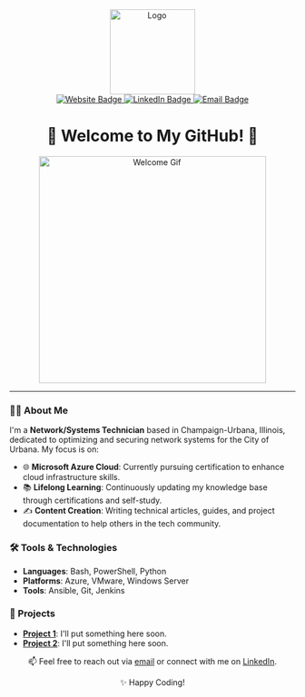 <div align="center">
  <div id="header">
    <img src="./assets/logo.png" width="150" alt="Logo"/>
  </div>

  <div id="badges">
    <a href="https://beta.mcelwain.me">
      <img src="https://img.shields.io/badge/Website-purple?logo=headspace&logoColor=white&style=for-the-badge" alt="Website Badge"/>
    </a>
    <a href="https://www.linkedin.com/in/connor-mcelwain/">
      <img src="https://img.shields.io/badge/LinkedIn-blue?logo=linkedin&logoColor=white&style=for-the-badge" alt="LinkedIn Badge"/>
    </a>
    <a href="mailto:connor@mcelwain.me">
      <img src="https://img.shields.io/badge/Email-red?logo=gmail&logoColor=white&style=for-the-badge" alt="Email Badge"/>
    </a>
  </div>

  <h1>👋 Welcome to My GitHub! 👋</h1>
  <img src="http://oss.tan8.com/resource/attachment/2021/202107/3b2a1b60fe6aa7972294a3b1ae897269.gif" width="400" alt="Welcome Gif"/>

  <hr/>

</div>

### 👨‍💻 About Me

I'm a **Network/Systems Technician** based in Champaign-Urbana, Illinois, dedicated to optimizing and securing network systems for the City of Urbana. My focus is on:

- 🌐 **Microsoft Azure Cloud**: Currently pursuing certification to enhance cloud infrastructure skills.
- 📚 **Lifelong Learning**: Continuously updating my knowledge base through certifications and self-study.
- ✍️ **Content Creation**: Writing technical articles, guides, and project documentation to help others in the tech community.

### 🛠️ Tools & Technologies

- **Languages**: Bash, PowerShell, Python
- **Platforms**: Azure, VMware, Windows Server
- **Tools**: Ansible, Git, Jenkins

### 🚀 Projects

- [**Project 1**](https://github.com/yourusername/project1): I'll put something here soon.
- [**Project 2**](https://github.com/yourusername/project2): I'll put something here soon.

<!-- Footer -->
<div align="center">
  <p>📫 Feel free to reach out via <a href="mailto:connor@mcelwain.me">email</a> or connect with me on <a href="https://www.linkedin.com/in/connor-mcelwain/">LinkedIn</a>.</p>
  <p>✨ Happy Coding!</p>
</div>
